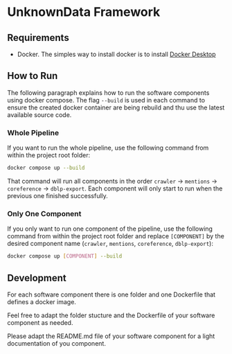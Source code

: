 # UnknownData Framework


## Requirements 
* Docker. The simples way to install docker is to install [Docker Desktop](https://docs.docker.com/desktop/)

## How to Run
The following paragraph explains how to run the software components using docker compose. The flag `--build` is used in each command to ensure the created docker container are being rebuild and thu use the latest available source code.

### Whole Pipeline
If you want to run the whole pipeline, use the following command from within the project root folder:

```bash
docker compose up --build
```

That command will run all components in the order `crawler` -> `mentions` -> `coreference` -> `dblp-export`. Each component will only start to run when the previous one finished successfully. 

### Only One Component
If you only want to run one component of the pipeline, use the following command from within the project root folder and replace `[COMPONENT]` by the desired component name (`crawler`, `mentions`, `coreference`, `dblp-export`):

```bash
docker compose up [COMPONENT] --build
```

## Development
For each software component there is one folder and one Dockerfile that defines a docker image. 

Feel free to adapt the folder stucture and the Dockerfile of your software component as needed. 

Please adapt the README.md file of your software component for a light documentation of you component.